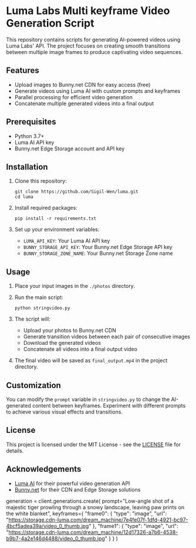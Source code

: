 
# Luma Labs Multi keyframe Video Generation Script

This repository contains scripts for generating AI-powered videos using Luma Labs' API. The project focuses on creating smooth transitions between multiple image frames to produce captivating video sequences.

## Features

- Upload images to Bunny.net CDN for easy access (free)
- Generate videos using Luma AI with custom prompts and keyframes
- Parallel processing for efficient video generation
- Concatenate multiple generated videos into a final output

## Prerequisites

- Python 3.7+
- Luma AI API key
- Bunny.net Edge Storage account and API key

## Installation

1. Clone this repository:
   ```
   git clone https://github.com/Sigil-Wen/luma.git
   cd luma
   ```

2. Install required packages:
   ```
   pip install -r requirements.txt
   ```

3. Set up your environment variables:
   - `LUMA_API_KEY`: Your Luma AI API key
   - `BUNNY_STORAGE_API_KEY`: Your Bunny.net Edge Storage API key
   - `BUNNY_STORAGE_ZONE_NAME`: Your Bunny.net Storage Zone name

## Usage

1. Place your input images in the `./photos` directory.

2. Run the main script:
   ```
   python stringvideo.py
   ```

3. The script will:
   - Upload your photos to Bunny.net CDN
   - Generate transition videos between each pair of consecutive images
   - Download the generated videos
   - Concatenate all videos into a final output video

4. The final video will be saved as `final_output.mp4` in the project directory.

## Customization

You can modify the `prompt` variable in `stringvideo.py` to change the AI-generated content between keyframes. Experiment with different prompts to achieve various visual effects and transitions.

## License

This project is licensed under the MIT License - see the [LICENSE](LICENSE) file for details.

## Acknowledgements

- [Luma AI](https://lumalabs.ai/) for their powerful video generation API
- [Bunny.net](https://bunny.net/) for their CDN and Edge Storage solutions

generation = client.generations.create(
    prompt="Low-angle shot of a majestic tiger prowling through a snowy landscape, leaving paw prints on the white blanket",
    keyframes={
      "frame0": {
        "type": "image",
        "url": "https://storage.cdn-luma.com/dream_machine/7e4fe07f-1dfd-4921-bc97-4bcf5adea39a/video_0_thumb.jpg"
      },
      "frame1": {
        "type": "image",
        "url": "https://storage.cdn-luma.com/dream_machine/12d17326-a7b6-4538-b9b7-4a2e146d4488/video_0_thumb.jpg"
      }
    }
)